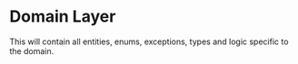 # Domain Layer

This will contain all entities, enums, exceptions, types and logic specific to the domain.
